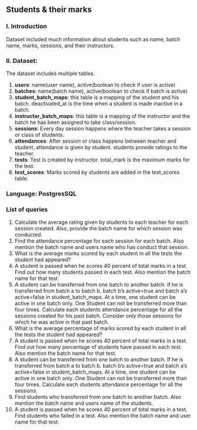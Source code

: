 ## Students & their marks

### I. Introduction

Dataset included much information about students such as name, batch name, marks, sessions, and their instructors.

### II. Dataset:

The dataset includes multiple tables.

1. **users**: name(user name), active(boolean to check if user is active)
2. **batches**: name(batch name), active(boolean to check if batch is active)
3. **student_batch_maps**: this table is a mapping of the student and his batch. deactivated_at is the time when a student is made inactive in a batch.
4. **instructor_batch_maps**: this table is a mapping of the instructor and the batch he has been assigned to take class/session.
5. **sessions**: Every day session happens where the teacher takes a session or class of students.
6. **attendances**: After session or class happens between teacher and student, attendance is given by student. students provide ratings to the teacher.
7. **tests**: Test is created by instructor. total_mark is the maximum marks for the test.
8. **test_scores**: Marks scored by students are added in the test_scores table.

### Language: PostgresSQL

### List of queries

1. Calculate the average rating given by students to each teacher for each session created. Also, provide the batch name for which session was conducted.
2. Find the attendance percentage for each session for each batch. Also mention the batch name and users name who has conduct that session.
3. What is the average marks scored by each student in all the tests the student had appeared?
4. A student is passed when he scores 40 percent of total marks in a test. Find out how many students passed in each test. Also mention the batch name for that test.
5. A student can be transferred from one batch to another batch.
   If he is transferred from batch a to batch b. batch b’s active=true and batch a’s active=false in student_batch_maps.
   At a time, one student can be active in one batch only.
   One Student can not be transferred more than four times.
   Calculate each students attendance percentage for all the sessions created for his past batch.
   Consider only those sessions for which he was active in that past batch.
6. What is the average percentage of marks scored by each student in all the tests the student had appeared?
7. A student is passed when he scores 40 percent of total marks in a test. Find out how many percentage of students have passed in each test. Also mention the batch name for that test.
8. A student can be transferred from one batch to another batch.
   If he is transferred from batch a to batch b. batch b’s active=true and batch a’s active=false in student_batch_maps.
   At a time, one student can be active in one batch only.
   One Student can not be transferred more than four times.
   Calculate each students attendance percentage for all the sessions.
9. Find students who transferred from one batch to another batch. Also mention the batch name and users name of the students.
10. A student is passed when he scores 40 percent of total marks in a test. Find students who failed in a test. Also mention the batch name and user name for that test.
